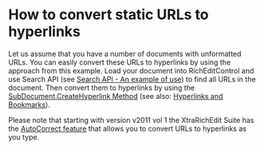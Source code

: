 # How to convert static URLs to hyperlinks


<p>Let us assume that you have a number of documents with unformatted URLs. You can easily convert these URLs to hyperlinks by using the approach from this example. Load your document into  RichEditControl and use Search API (see <a href="https://www.devexpress.com/Support/Center/p/E3147">Search API - An example of use</a>) to find all URLs in the document. Then convert them to hyperlinks by using the <a href="http://documentation.devexpress.com/#CoreLibraries/DevExpressXtraRichEditAPINativeSubDocument_CreateHyperlinktopic862"><u>SubDocument.CreateHyperlink Method</u></a> (see also: <a href="http://documentation.devexpress.com/#WindowsForms/CustomDocument7397"><u>Hyperlinks and Bookmarks</u></a>).</p><p>Please note that starting with version v2011 vol 1 the XtraRichEdit Suite has the <a href="http://www.devexpress.com/Products/NET/Controls/WinForms/Rich_Editor/auto_correct.xml"><u>AutoCorrect feature</u></a> that allows you to convert URLs to hyperlinks as you type.</p>

<br/>


